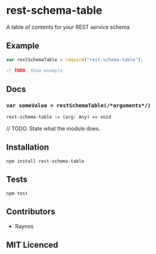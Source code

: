 # rest-schema-table

<!--
    [![build status][build-png]][build]
    [![Coverage Status][cover-png]][cover]
    [![Davis Dependency status][dep-png]][dep]
-->

<!-- [![NPM][npm-png]][npm] -->

<!-- [![browser support][test-png]][test] -->

A table of contents for your REST service schema

## Example

```js
var restSchemaTable = require("rest-schema-table");

// TODO. Show example
```

## Docs

### `var someValue = restSchemaTable(/*arguments*/)`

<!--
  This is a jsig notation of your interface.
  https://github.com/Raynos/jsig
-->
```ocaml
rest-schema-table := (arg: Any) => void
```

// TODO. State what the module does.

## Installation

`npm install rest-schema-table`

## Tests

`npm test`

## Contributors

 - Raynos

## MIT Licenced

  [build-png]: https://secure.travis-ci.org/Raynos/rest-schema-table.png
  [build]: https://travis-ci.org/Raynos/rest-schema-table
  [cover-png]: https://coveralls.io/repos/Raynos/rest-schema-table/badge.png
  [cover]: https://coveralls.io/r/Raynos/rest-schema-table
  [dep-png]: https://david-dm.org/Raynos/rest-schema-table.png
  [dep]: https://david-dm.org/Raynos/rest-schema-table
  [test-png]: https://ci.testling.com/Raynos/rest-schema-table.png
  [test]: https://ci.testling.com/Raynos/rest-schema-table
  [npm-png]: https://nodei.co/npm/rest-schema-table.png?stars&downloads
  [npm]: https://nodei.co/npm/rest-schema-table
